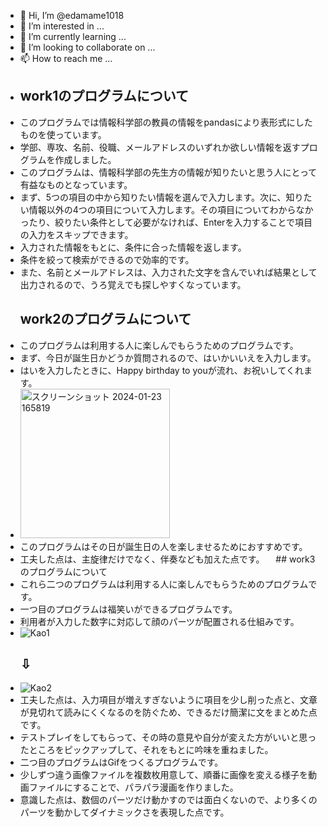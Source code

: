 - 👋 Hi, I’m @edamame1018
- 👀 I’m interested in ...
- 🌱 I’m currently learning ...
- 💞️ I’m looking to collaborate on ...
- 📫 How to reach me ...
- 
  ## work1のプログラムについて
- このプログラムでは情報科学部の教員の情報をpandasにより表形式にしたものを使っています。
- 学部、専攻、名前、役職、メールアドレスのいずれか欲しい情報を返すプログラムを作成しました。
- このプログラムは、情報科学部の先生方の情報が知りたいと思う人にとって有益なものとなっています。
- まず、5つの項目の中から知りたい情報を選んで入力します。次に、知りたい情報以外の4つの項目について入力します。その項目についてわからなかったり、絞りたい条件として必要がなければ、Enterを入力することで項目の入力をスキップできます。
- 入力された情報をもとに、条件に合った情報を返します。
- 条件を絞って検索ができるので効率的です。
- また、名前とメールアドレスは、入力された文字を含んでいれば結果として出力されるので、うろ覚えでも探しやすくなっています。
  ## work2のプログラムについて
- このプログラムは利用する人に楽しんでもらうためのプログラムです。
- まず、今日が誕生日かどうか質問されるので、はいかいいえを入力します。
- はいを入力したときに、Happy birthday to youが流れ、お祝いしてくれます。
- <img width="239" alt="スクリーンショット 2024-01-23 165819" src="https://github.com/edamame1018/Prog2kakushin/assets/153491667/2e93868a-fffc-4681-85f1-afc33d8389a0">
- このプログラムはその日が誕生日の人を楽しませるためにおすすめです。
- 工夫した点は、主旋律だけでなく、伴奏なども加えた点です。
　## work3のプログラムについて
- これら二つのプログラムは利用する人に楽しんでもらうためのプログラムです。
- 一つ目のプログラムは福笑いができるプログラムです。
- 利用者が入力した数字に対応して顔のパーツが配置される仕組みです。
- ![Kao1](https://github.com/edamame1018/Prog2kakushin/assets/153491667/65b37cb0-e298-4c89-9952-5fb5c2fbe8f7)
  ## ⇩
- ![Kao2](https://github.com/edamame1018/Prog2kakushin/assets/153491667/5fc42780-1a05-4a06-bc14-a0fca0aa420d)
- 工夫した点は、入力項目が増えすぎないように項目を少し削った点と、文章が見切れて読みにくくなるのを防ぐため、できるだけ簡潔に文をまとめた点です。
- テストプレイをしてもらって、その時の意見や自分が変えた方がいいと思ったところをピックアップして、それをもとに吟味を重ねました。
- 二つ目のプログラムはGifをつくるプログラムです。
- 少しずつ違う画像ファイルを複数枚用意して、順番に画像を変える様子を動画ファイルにすることで、パラパラ漫画を作りました。
- 意識した点は、数個のパーツだけ動かすのでは面白くないので、より多くのパーツを動かしてダイナミックさを表現した点です。
  
<!---
edamame1018/edamame1018 is a ✨ special ✨ repository because its `README.md` (this file) appears on your GitHub profile.
You can click the Preview link to take a look at your changes.
--->
